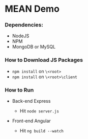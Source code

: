 # MEAN Demo

### Dependencies:

- NodeJS
- NPM
- MongoDB or MySQL

### How to Download JS Packages

- `npm install` on `\<root>` 
- `npm install` on `\<root>\client`

### How to Run

- Back-end Express
    - Hit `node server.js`

- Front-end Angular
    - Hit `ng build --watch`

